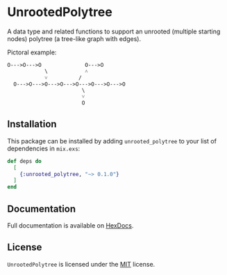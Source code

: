 # UnrootedPolytree

A data type and related functions to support an unrooted (multiple starting nodes) polytree (a tree-like graph with edges).

Pictoral example:

    O--->O--->O              O--->O
                \            ˄
                ˅          /
      O--->O--->O--->O--->O--->O--->O--->O
                            \
                            ˅
                            O

## Installation

This package can be installed by adding `unrooted_polytree` to your list of dependencies in `mix.exs`:

```elixir
def deps do
  [
    {:unrooted_polytree, "~> 0.1.0"}
  ]
end
```

## Documentation

Full documentation is available on [HexDocs](https://hexdocs.pm/unrooted_polytree).

## License

`UnrootedPolytree` is licensed under the [MIT](LICENSE) license.
